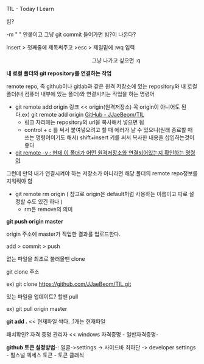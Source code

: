 TIL - Today I Learn

빔?

-m " " 안붙이고 그냥 git commit 들어가면 빔?이 나온다?

Insert > 첫째줄에 제목써주고 >esc > 제일밑에 :wq 입력 

                                                         그냥 나가고 싶으면 :q

**내 로컬 폴더와 git repository를 연결하는 작업**

remote repo, 즉 github이나 gitlab과 같은 원격 저장소에 있는 repository와 내 로컬 폴더(내 컴퓨터 내부에 있는 폴더)와 연결시키는 작업을 하는 명령어

- git remote add origin 링크 << origin(원격저장소) 꼭 origin이 아니어도 된다.ex) git remote add origin [GitHub - JJaeBeom/TIL](https://github.com/JJaeBeom/TIL.git)
  - 링크 자리에는 repository의 url을 복사해서 넣으면 됨
  - control + c 를 써서 붙여넣으려고 할 때 에러가 날 수 있으니(원래 종료할 때 쓰는 명령어이기도 해서) shift+insert 키를 써서 복사한 내용을 삽입하는것이 좋다
- [git remote -v : 현재 이 폴더가 어떤 원격저장소와 연결되어있는지 확인하는 명령어]()

그런데 만약 내가 연결시켜야 하는 저장소가 아니라면 해당 폴더의 remote repo정보를 지워줘야 함

- git remote rm origin ( 참고로 origin은 default처럼 사용하는 이름이고 따로 설정할 수도 있긴 하다 )
  - rm은 remove의 의미
    
    

**git push origin master**

origin 주소에 master가 작업한 결과를 업로드한다.

add > commit > push



없는 파일을 최초로 불러올땐 clone

git clone 주소  

ex) git clone https://github.com/JJaeBeom/TIL.git



있는 파일을 업데이트? 할땐 pull

ex) git pull origin master



**git add .** << 현재파일 싹다.      .1개는 현재파일 



패치확인? 자격 증명 관리자 << windows 자격증명 - 일반자격증명-



**github 토큰 설정방법**-: 얼굴->settings -> 사이드바 최하단 -> developer settings - 펄스널 엑세스 토큰 - 토큰 클래식
